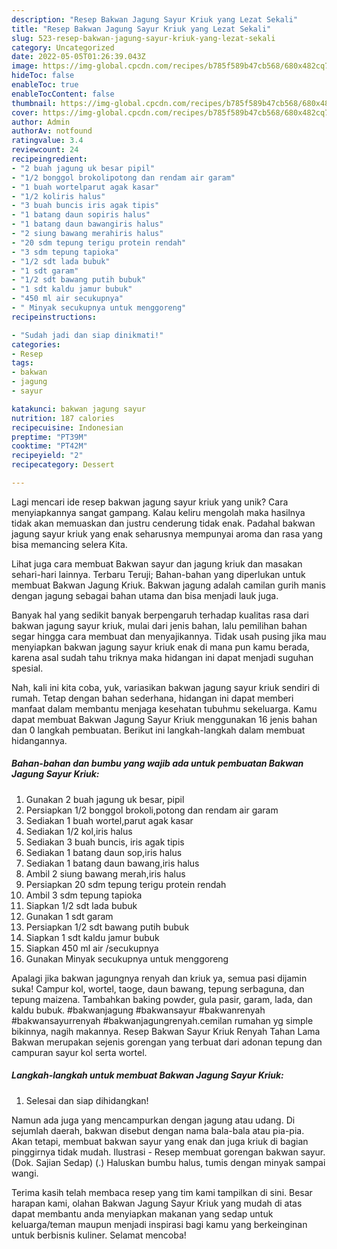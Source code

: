 ```yaml
---
description: "Resep Bakwan Jagung Sayur Kriuk yang Lezat Sekali"
title: "Resep Bakwan Jagung Sayur Kriuk yang Lezat Sekali"
slug: 523-resep-bakwan-jagung-sayur-kriuk-yang-lezat-sekali
category: Uncategorized
date: 2022-05-05T01:26:39.043Z
image: https://img-global.cpcdn.com/recipes/b785f589b47cb568/680x482cq70/bakwan-jagung-sayur-kriuk-foto-resep-utama.jpg
hideToc: false
enableToc: true
enableTocContent: false
thumbnail: https://img-global.cpcdn.com/recipes/b785f589b47cb568/680x482cq70/bakwan-jagung-sayur-kriuk-foto-resep-utama.jpg
cover: https://img-global.cpcdn.com/recipes/b785f589b47cb568/680x482cq70/bakwan-jagung-sayur-kriuk-foto-resep-utama.jpg
author: Admin
authorAv: notfound
ratingvalue: 3.4
reviewcount: 24
recipeingredient:
- "2 buah jagung uk besar pipil"
- "1/2 bonggol brokolipotong dan rendam air garam"
- "1 buah wortelparut agak kasar"
- "1/2 koliris halus"
- "3 buah buncis iris agak tipis"
- "1 batang daun sopiris halus"
- "1 batang daun bawangiris halus"
- "2 siung bawang merahiris halus"
- "20 sdm tepung terigu protein rendah"
- "3 sdm tepung tapioka"
- "1/2 sdt lada bubuk"
- "1 sdt garam"
- "1/2 sdt bawang putih bubuk"
- "1 sdt kaldu jamur bubuk"
- "450 ml air secukupnya"
- " Minyak secukupnya untuk menggoreng"
recipeinstructions:

- "Sudah jadi dan siap dinikmati!"
categories:
- Resep
tags:
- bakwan
- jagung
- sayur

katakunci: bakwan jagung sayur 
nutrition: 187 calories
recipecuisine: Indonesian
preptime: "PT39M"
cooktime: "PT42M"
recipeyield: "2"
recipecategory: Dessert

---
```





Lagi mencari ide resep bakwan jagung sayur kriuk yang unik? Cara menyiapkannya sangat gampang. Kalau keliru mengolah maka hasilnya tidak akan memuaskan dan justru cenderung tidak enak. Padahal bakwan jagung sayur kriuk yang enak seharusnya mempunyai aroma dan rasa yang bisa memancing selera Kita.





Lihat juga cara membuat Bakwan sayur dan jagung kriuk dan masakan sehari-hari lainnya. Terbaru Teruji; Bahan-bahan yang diperlukan untuk membuat Bakwan Jagung Kriuk. Bakwan jagung adalah camilan gurih manis dengan jagung sebagai bahan utama dan bisa menjadi lauk juga.

Banyak hal yang sedikit banyak berpengaruh terhadap kualitas rasa dari bakwan jagung sayur kriuk, mulai dari jenis bahan, lalu pemilihan bahan segar hingga cara membuat dan menyajikannya. Tidak usah pusing jika mau menyiapkan bakwan jagung sayur kriuk enak di mana pun kamu berada, karena asal sudah tahu triknya maka hidangan ini dapat menjadi suguhan spesial.






Nah, kali ini kita coba, yuk, variasikan bakwan jagung sayur kriuk sendiri di rumah. Tetap dengan bahan sederhana, hidangan ini dapat memberi manfaat dalam membantu menjaga kesehatan tubuhmu sekeluarga. Kamu dapat membuat Bakwan Jagung Sayur Kriuk menggunakan 16 jenis bahan dan 0 langkah pembuatan. Berikut ini langkah-langkah dalam membuat hidangannya.

<!--inarticleads1-->

##### Bahan-bahan dan bumbu yang wajib ada untuk pembuatan Bakwan Jagung Sayur Kriuk:

1. Gunakan 2 buah jagung uk besar, pipil
1. Persiapkan 1/2 bonggol brokoli,potong dan rendam air garam
1. Sediakan 1 buah wortel,parut agak kasar
1. Sediakan 1/2 kol,iris halus
1. Sediakan 3 buah buncis, iris agak tipis
1. Sediakan 1 batang daun sop,iris halus
1. Sediakan 1 batang daun bawang,iris halus
1. Ambil 2 siung bawang merah,iris halus
1. Persiapkan 20 sdm tepung terigu protein rendah
1. Ambil 3 sdm tepung tapioka
1. Siapkan 1/2 sdt lada bubuk
1. Gunakan 1 sdt garam
1. Persiapkan 1/2 sdt bawang putih bubuk
1. Siapkan 1 sdt kaldu jamur bubuk
1. Siapkan 450 ml air /secukupnya
1. Gunakan  Minyak secukupnya untuk menggoreng


Apalagi jika bakwan jagungnya renyah dan kriuk ya, semua pasi dijamin suka! Campur kol, wortel, taoge, daun bawang, tepung serbaguna, dan tepung maizena. Tambahkan baking powder, gula pasir, garam, lada, dan kaldu bubuk. #bakwanjagung #bakwansayur #bakwanrenyah #bakwansayurrenyah #bakwanjagungrenyah.cemilan rumahan yg simple bikinnya, nagih makannya. Resep Bakwan Sayur Kriuk Renyah Tahan Lama Bakwan merupakan sejenis gorengan yang terbuat dari adonan tepung dan campuran sayur kol serta wortel. 

<!--inarticleads2-->

##### Langkah-langkah untuk membuat Bakwan Jagung Sayur Kriuk:


1. Selesai dan siap dihidangkan!

Namun ada juga yang mencampurkan dengan jagung atau udang. Di sejumlah daerah, bakwan disebut dengan nama bala-bala atau pia-pia. Akan tetapi, membuat bakwan sayur yang enak dan juga kriuk di bagian pinggirnya tidak mudah. Ilustrasi - Resep membuat gorengan bakwan sayur. (Dok. Sajian Sedap) (.) Haluskan bumbu halus, tumis dengan minyak sampai wangi. 

Terima kasih telah membaca resep yang tim kami tampilkan di sini. Besar harapan kami, olahan Bakwan Jagung Sayur Kriuk yang mudah di atas dapat membantu anda menyiapkan makanan yang sedap untuk keluarga/teman maupun menjadi inspirasi bagi kamu yang berkeinginan untuk berbisnis kuliner. Selamat mencoba!
